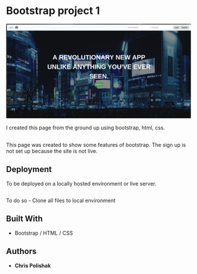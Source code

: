 # Bootstrap project 1

![screenshot](https://github.com/cpolishak/projects/blob/master/03-css-bootstrap/project1/images/css1.png)

I created this page from the ground up using bootstrap, html, css. 
## 
This page was created to show some features of bootstrap. The sign up is not set up because the site is not live.

## Deployment

To be deployed on a locally hosted environment or live server.
##
To do so - Clone all files to local environment 

## Built With

* Bootstrap / HTML / CSS 

## Authors

* **Chris Polishak**
